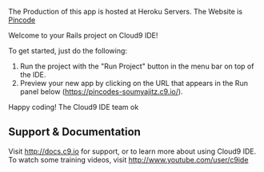 The Production of this app is hosted at Heroku Servers.
The Website is <a href="https://pincode3.herokuapp.com"> Pincode </a>


Welcome to your Rails project on Cloud9 IDE!

To get started, just do the following:

1. Run the project with the "Run Project" button in the menu bar on top of the IDE.
2. Preview your new app by clicking on the URL that appears in the Run panel below (https://pincodes-soumyajitz.c9.io/).

Happy coding!
The Cloud9 IDE team
ok

## Support & Documentation

Visit http://docs.c9.io for support, or to learn more about using Cloud9 IDE. 
To watch some training videos, visit http://www.youtube.com/user/c9ide
